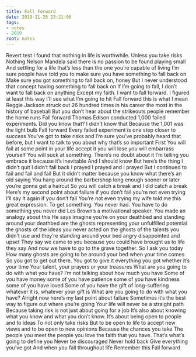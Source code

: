 ```yaml
---
title: Fall Forward
date: 2019-11-26 23:21:00
tags:
- notes
- 2019
root: notes
---
```

Revert test
I found that nothing in life is worthwhile. Unless you take risks
Nothing
Nelson Mandela said there is no passion to be found playing small
And settling for a life that’s less than the one you’re capable of living
I’m sure people have told you to make sure you have something to fall back on
Make sure you got something to fall back on, honey
But I never understood that concept having something to fall back on
If I’m going to fall, I don’t want to fall back on anything
Except my faith. I want to fall forward. I figured at least this way I’ll see what I’m going to hit
Fall forward this is what I mean
Reggie Jackson struck out 26 hundred times in his career the most in the history of baseball
But you don’t hear about the strikeouts people remember the home runs
Fall forward
Thomas Edison conducted 1,000 failed experiments. Did you know that? I didn’t know that
Because the 1,001 was the light bulb
Fall forward
Every failed experiment is one step closer to success
You’ve got to take risks and I’m sure you’ve probably heard that before, but I want to talk to you about why that’s
so important
First
You will fail at some point in your life accept it you will lose you will embarrass yourself
You will suck at something. There’s no doubt about it
I’m telling you embrace it because it’s inevitable
And I should know
But here’s the thing
I didn’t quit
I didn’t fall back
I prayed
I prayed and I prayed
But I continued to fail and fail and fail
But it didn’t matter because you know what there’s an old saying
You hang around the barbershop long enough sooner or later you’re gonna get a haircut
So you will catch a break and I did catch a break
Here’s my second point about failure if you don’t fail you’re not even trying
I’ll say it again
if you don’t fail
You’re not even trying my wife told me this great expression. To get something. You never had. You have to do something you never did
Les Brown’s a motivational speaker. You made an analogy about this
He says imagine you’re on your deathbed and standing around your deathbed are the ghosts representing your unfulfilled
potential the ghosts of the ideas you never acted on the ghosts of the talents you didn’t use and they’re standing around your bed
angry
disappointed and upset
They say we came to you because you could have brought us to life they say
And now we have to go to the grave together. So I ask you today
How many ghosts are going to be around your bed when your time comes
So you got to get out there. You got to give it everything you got whether it’s your time
Your talent, your prayers
or your treasures
What are you going to do with what you have? I’m not talking about how much you have
Some of you have money some of you have patience some of you have kindness some of you have loved
Some of you have the gift of long-suffering whatever it is, whatever your gift is
What are you going to do with what you have?
Alright now here’s my last point about failure
Sometimes it’s the best way to figure out where you’re going
Your life will never be a straight path
Because taking risk is not just about going for a job
It’s also about knowing what you know and what you don’t know. It’s about being open to people
and to ideas
To not only take risks
But to be open to life to accept new views and to be open to new opinions
Because the chances you take
The people you meet the people you love the faith that you have. That’s what’s going to define you
Never be discouraged
Never hold back
Give everything you’ve got
And when you fall throughout life
Remember this
Fall forward
